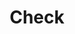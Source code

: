 ---
title: Check
categories:
tags:
icon: check
svg: '<svg xmlns="http://www.w3.org/2000/svg" width="24" height="24" fill="none" viewBox="0 0 24 24" stroke-width="1.5" stroke-linecap="round" stroke-linejoin="round" stroke="currentColor"><path d="M4.222 12.778 9.667 19l10.11-14"/></svg>'
---